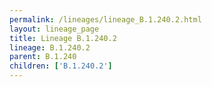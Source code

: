 ```yaml
---
permalink: /lineages/lineage_B.1.240.2.html
layout: lineage_page
title: Lineage B.1.240.2
lineage: B.1.240.2
parent: B.1.240
children: ['B.1.240.2']
---
```

